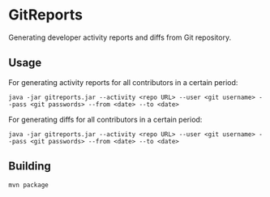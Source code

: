 # GitReports
Generating developer activity reports and diffs from Git repository. 

## Usage

For generating activity reports for all contributors in a certain period:

`java -jar gitreports.jar --activity <repo URL> --user <git username> --pass <git passwords> --from <date> --to <date> `

For generating diffs for all contributors in a certain period:

`java -jar gitreports.jar --activity <repo URL> --user <git username> --pass <git passwords> --from <date> --to <date> `

## Building

`mvn package`
